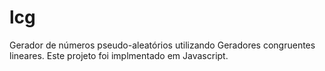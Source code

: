 # lcg
Gerador de números pseudo-aleatórios utilizando Geradores congruentes lineares. Este projeto foi implmentado em Javascript.

